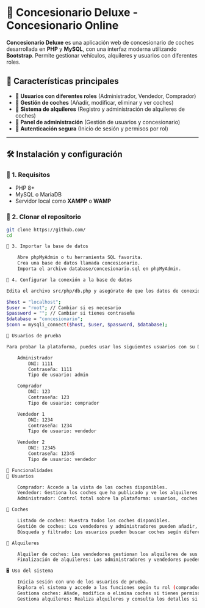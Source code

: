 # 🚗 Concesionario Deluxe - Concesionario Online

**Concesionario Deluxe** es una aplicación web de concesionario de coches desarrollada en **PHP** y **MySQL**, con una interfaz moderna utilizando **Bootstrap**. Permite gestionar vehículos, alquileres y usuarios con diferentes roles.

## 📌 Características principales
- 🔹 **Usuarios con diferentes roles** (Administrador, Vendedor, Comprador)
- 🔹 **Gestión de coches** (Añadir, modificar, eliminar y ver coches)
- 🔹 **Sistema de alquileres** (Registro y administración de alquileres de coches)
- 🔹 **Panel de administración** (Gestión de usuarios y concesionario)
- 🔹 **Autenticación segura** (Inicio de sesión y permisos por rol)

---

## 🛠️ Instalación y configuración

### 🔹 1. Requisitos
- PHP 8+
- MySQL o MariaDB
- Servidor local como **XAMPP** o **WAMP**

### 🔹 2. Clonar el repositorio
```sh
git clone https://github.com/
cd 

🔹 3. Importar la base de datos

    Abre phpMyAdmin o tu herramienta SQL favorita.
    Crea una base de datos llamada concesionario.
    Importa el archivo database/concesionario.sql en phpMyAdmin.

🔹 4. Configurar la conexión a la base de datos

Edita el archivo src/php/db.php y asegúrate de que los datos de conexión coinciden con tu entorno:

$host = "localhost";
$user = "root"; // Cambiar si es necesario
$password = ""; // Cambiar si tienes contraseña
$database = "concesionario";
$conn = mysqli_connect($host, $user, $password, $database);

👤 Usuarios de prueba

Para probar la plataforma, puedes usar los siguientes usuarios con su DNI como contraseña:

    Administrador
        DNI: 1111
        Contraseña: 1111
        Tipo de usuario: admin

    Comprador
        DNI: 123
        Contraseña: 123
        Tipo de usuario: comprador

    Vendedor 1
        DNI: 1234
        Contraseña: 1234
        Tipo de usuario: vendedor

    Vendedor 2
        DNI: 12345
        Contraseña: 12345
        Tipo de usuario: vendedor

🚀 Funcionalidades
🔹 Usuarios

    Comprador: Accede a la vista de los coches disponibles.
    Vendedor: Gestiona los coches que ha publicado y ve los alquileres de sus coches.
    Administrador: Control total sobre la plataforma: usuarios, coches y alquileres.

🔹 Coches

    Listado de coches: Muestra todos los coches disponibles.
    Gestión de coches: Los vendedores y administradores pueden añadir, modificar y eliminar coches.
    Búsqueda y filtrado: Los usuarios pueden buscar coches según diferentes criterios.

🔹 Alquileres

    Alquiler de coches: Los vendedores gestionan los alquileres de sus coches.
    Finalización de alquileres: Los administradores y vendedores pueden finalizar un alquiler y hacer que el coche esté disponible nuevamente.

🖥️ Uso del sistema

    Inicia sesión con uno de los usuarios de prueba.
    Explora el sistema y accede a las funciones según tu rol (comprador, vendedor o administrador).
    Gestiona coches: Añade, modifica o elimina coches si tienes permisos.
    Gestiona alquileres: Realiza alquileres y consulta los detalles si eres un vendedor o administrador.